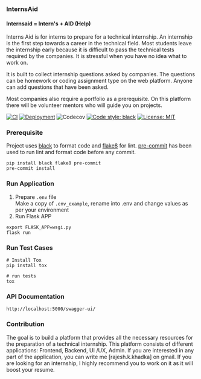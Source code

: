 ### InternsAid
#### Internsaid = Intern's + AID (Help)

Interns Aid is for interns to prepare for a technical internship. An internship is the first step towards a career in the technical field. Most students leave the internship early because it is difficult to pass the technical tests required by the companies. It is stressful when you have no idea what to work on.

It is built to collect internship questions asked by companies. The questions can be homework or coding assignment type on the web platform. Anyone can add questions that have been asked.

Most companies also require a portfolio as a prerequisite. On this platform there will be volunteer mentors who will guide you on projects.

[![CI](https://github.com/Interns-Aid/web-app/actions/workflows/ci.yml/badge.svg?branch=main)](https://github.com/Interns-Aid/web-app/actions/workflows/ci.yml) [![Deployment](https://github.com/Interns-Aid/web-app/actions/workflows/deploy.yml/badge.svg)](https://github.com/Interns-Aid/web-app/actions/workflows/deploy.yml) ![Codecov](https://img.shields.io/codecov/c/github/Interns-Aid/web-app) [![Code style: black](https://img.shields.io/badge/code%20style-black-000000.svg)](https://github.com/psf/black) [![License: MIT](https://img.shields.io/badge/License-MIT-yellow.svg)](https://github.com/Interns-Aid/web-app/blob/4cca3c0e9a1fa921710f0aa0c9536191b96cbacd/LICENSE.md)



### Prerequisite
Project uses [black](https://github.com/psf/black) to format code and [flake8](https://github.com/PyCQA/flake8) for lint. [pre-commit](https://pre-commit.com/) has been used to run lint and format code before any commit.
 ```shell 
 pip install black flake8 pre-commit 
 pre-commit install
```

### Run Application
1. Prepare `.env` file <br/>
Make a copy of `.env_example`, rename into .env and change values as per your environment
2. Run Flask APP
````shell
export FLASK_APP=wsgi.py
flask run
````

### Run Test Cases
```shell
# Install Tox
pip install tox

# run tests 
tox
```
### API Documentation
```shell
http://localhost:5000/swagger-ui/
```

### Contribution
The goal is to build a platform that provides all the necessary resources for the preparation of a technical internship. This platform consists of different applications: Frontend, Backend, UI /UX, Admin. If you are interested in any part of the application, you can write me [rajesh.k.khadka] on gmail. If you are looking for an internship, I highly recommend you to work on it as it will boost your resume.